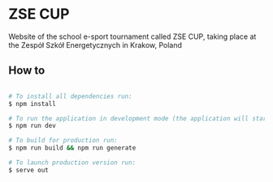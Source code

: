 # ZSE CUP

Website of the school e-sport tournament called ZSE CUP, taking place at the Zespół Szkół Energetycznych in Krakow, Poland


## How to

```bash

# To install all dependencies run:
$ npm install

# To run the application in development mode (the application will start on the port :3000) run:
$ npm run dev

# To build for production run:
$ npm run build && npm run generate

# To launch production version run:
$ serve out

```
